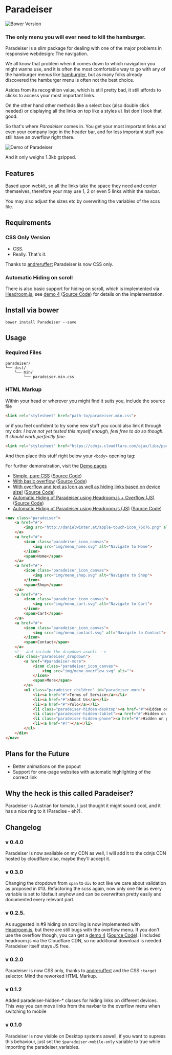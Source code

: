 # Paradeiser

![Bower Version](https://img.shields.io/bower/v/Paradeiser.svg)

### The only menu you will ever need to kill the hamburger.

Paradeiser is a slim package for dealing with one of the major problems in responsive webdesign: The navigation.

We all know that problem when it comes down to which navigation you might wanna use, and it is often the most comfortable way to go with any of the hamburger menus like [hamburgler](http://johnm.io/project/hamburgler/), but as many folks already discovered the hamburger menu is often not the best choice.

Asides from its recognition value, which is still pretty bad, it still affords to clicks to access your most important links.

On the other hand other methods like a select box (also double click needed) or displaying all the links on top like a styles `ul` list don't look that good.

So that's where _Paradeiser_ comes in. You get your most important links and even your company logo in the header bar, and for less important stuff you still have an overflow right there.

![Demo of Paradeiser](https://raw.github.com/lucidlemon/paradeiser/master/demo/mockup_03.png)

And it only weighs 1.3kb gzipped.


## Features

Based upon webkit, so all the links take the space they need and center themselves, therefore your may use 1, 2 or even 5 links within the navbar.

You may also adjust the sizes etc by overwriting the variables of the scss file.


## Requirements

### CSS Only Version

* CSS.
* Really. That's it.

Thanks to [andreruffert](https://github.com/andreruffert) Paradeiser is now CSS only.

### Automatic Hiding on scroll

There is also basic support for hiding on scroll, which is implemented via [Headroom.js](https://github.com/WickyNilliams/headroom.js), see [demo 4](http://lucidlemon.github.io/paradeiser/bower_components/Paradeiser/demo/demo4.html) ([Source Code](demo/demo4.html)) for details on the implementation.

## Install via bower

`bower install Paradeiser --save`

## Usage

### Required Files

```
paradeiser/
└── dist/
    └── min/
	    └── paradeiser.min.css
```


### HTML Markup

Within your head or wherever you might find it suits you, include the source file

```html
<link rel="stylesheet" href="path-to/paradeiser.min.css">
```

or if you feel confident to try some new stuff you could also link it through my cdn:
*I have not yet tested this myself enough, feel free to do so though. It should work perfectly fine.*

```html
<link rel="stylesheet" href="https://cdnjs.cloudflare.com/ajax/libs/paradeiser/0.4.2/min/paradeiser.min.css">
```

And then place this stuff right below your `<body>` opening tag:

For further demonstration, visit the [Demo pages](demo/)



* [Simple, pure CSS](http://lucidlemon.github.io/paradeiser/bower_components/Paradeiser/demo/demo1.html) ([Source Code](demo/demo1.html))
* [With basic overflow](http://lucidlemon.github.io/paradeiser/bower_components/Paradeiser/demo/demo2.html) ([Source Code](demo/demo2.html))
* [With overflow and text as Icon as well as hiding links based on device size!](http://lucidlemon.github.io/paradeiser/bower_components/Paradeiser/demo/demo3.html) ([Source Code](demo/demo3.html))
* [Automatic Hiding of Paradeiser using Headroom.js + Overflow (JS)](http://lucidlemon.github.io/paradeiser/bower_components/Paradeiser/demo/demo4.html) ([Source Code](demo/demo4.html))
* [Automatic Hiding of Paradeiser using Headroom.js (JS)](http://lucidlemon.github.io/paradeiser/bower_components/Paradeiser/demo/demo5.html) ([Source Code](demo/demo5.html))


```html
<nav class="paradeiser">
    <a href="#">
        <img src="http://danielwinter.at/apple-touch-icon_76x76.png" alt="Logo of Daniel Winter" class="paradeiser_logo">
    </a>
    <a href="#">
        <icon class="paradeiser_icon_canvas">
            <img src="img/menu_home.svg" alt="Navigate to Home">
        </icon>
        <span>Home</span>
    </a>
    <a href="#">
        <icon class="paradeiser_icon_canvas">
            <img src="img/menu_shop.svg" alt="Navigate to Shop">
        </icon>
        <span>Shop</span>
    </a>
    <a href="#">
        <icon class="paradeiser_icon_canvas">
            <img src="img/menu_cart.svg" alt="Navigate to Cart">
        </icon>
        <span>Cart</span>
    </a>
    <a href="#">
        <icon class="paradeiser_icon_canvas">
            <img src="img/menu_contact.svg" alt="Navigate to Contact">
        </icon>
        <span>Contact</span>
    </a>
    <!-- and include the dropdown aswell -->
    <div class="paradeiser_dropdown">
        <a href="#paradeiser-more">
            <icon class="paradeiser_icon_canvas">
                <img src="img/menu_overflow.svg" alt="">
            </icon>
            <span>More</span>
        </a>
        <ul class="paradeiser_children" id="paradeiser-more">
            <li><a href="#">Terms of Service</a></li>
            <li><a href="#">About Us</a></li>
            <li><a href="#">Yolo</a></li>
            <li class="paradeiser-hidden-desktop"><a href="#">Hidden on desktop</a></li>
            <li class="paradeiser-hidden-tablet"><a href="#">Hidden on tablet</a></li>
            <li class="paradeiser-hidden-phone"><a href="#">Hidden on phone</a></li>
            <li><a href="#!"></a></li>
        </ul>
    </div>
</nav>
```


## Plans for the Future

* Better animations on the popout
* Support for one-page websites with automatic highlighting of the correct link


## Why the heck is this called Paradeiser?

Paradeiser is Austrian for tomato, I just thought it might sound cool, and it has a nice ring to it (Paradise - eh?).

## Changelog

### v 0.4.0
Paradeiser is now available on my CDN as well, I will add it to the cdnjs CDN hosted by cloudflare also, maybe they'll accept it.

### v 0.3.0
Changing the dropdown from `span` to `div` to act like we care about validation as proposed in #13.
Refactoring the scss again, now only one file as every variable is set to !default anyhow and can be overwritten pretty easily and documented every relevant part.

### v 0.2.5.
As suggested in #9 hiding on scrolling is now implemented with [Headroom.js](https://github.com/WickyNilliams/headroom.js), but there are still bugs with the overflow menu. If you don't use the overflow though, you can get a [demo 4](http://lucidlemon.github.io/paradeiser/bower_components/Paradeiser/demo/demo4.html) ([Source Code](demo/demo4.html)).
I included headroom.js via the Cloudflare CDN, so no additional download is needed. Paradeiser itself stays JS free.

### v 0.2.0
Paradeiser is now CSS only, thanks to [andreruffert](https://github.com/andreruffert) and the CSS `:target` selector.
Mind the reworked HTML Markup.

### v 0.1.2
Added paradeiser-hidden-* classes for hiding links on different devices. This way you can move links from the navbar to the overflow menu when switching to mobile

### v 0.1.0
Paradeiser is now visible on Desktop systems aswell, if you want to supress this behaviour, just set the `$paradeiser-mobile-only` variable to true while importing the paradeiser_variables.
